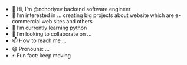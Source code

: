 - 👋 Hi, I’m @nchoriyev backend software engineer
- 👀 I’m interested in ... creating big projects about website which are e-commercial web sites and others 
- 🌱 I’m currently learning python
- 💞️ I’m looking to collaborate on ...
- 📫 How to reach me ...
- 😄 Pronouns: ...
- ⚡ Fun fact: keep moving

<!---
nchoriyev/nchoriyev is a ✨ special ✨ repository because its `README.md` (this file) appears on your GitHub profile.
You can click the Preview link to take a look at your changes.
--->
